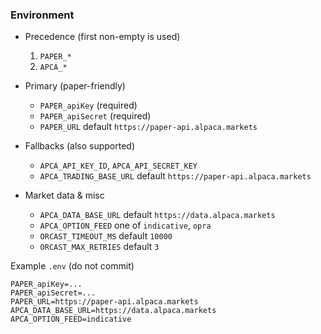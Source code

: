 ### Environment
- Precedence (first non-empty is used)
  1) `PAPER_*`
  2) `APCA_*`

- Primary (paper-friendly)
  - `PAPER_apiKey` (required)
  - `PAPER_apiSecret` (required)
  - `PAPER_URL` default `https://paper-api.alpaca.markets`
- Fallbacks (also supported)
  - `APCA_API_KEY_ID`, `APCA_API_SECRET_KEY`
  - `APCA_TRADING_BASE_URL` default `https://paper-api.alpaca.markets`
- Market data & misc
  - `APCA_DATA_BASE_URL` default `https://data.alpaca.markets`
  - `APCA_OPTION_FEED` one of `indicative`, `opra`
  - `ORCAST_TIMEOUT_MS` default `10000`
  - `ORCAST_MAX_RETRIES` default `3`

Example `.env` (do not commit)
```
PAPER_apiKey=...
PAPER_apiSecret=...
PAPER_URL=https://paper-api.alpaca.markets
APCA_DATA_BASE_URL=https://data.alpaca.markets
APCA_OPTION_FEED=indicative
```

